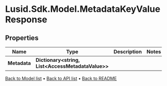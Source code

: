 # Lusid.Sdk.Model.MetadataKeyValueResponse

## Properties

Name | Type | Description | Notes
------------ | ------------- | ------------- | -------------
**Metadata** | **Dictionary&lt;string, List&lt;AccessMetadataValue&gt;&gt;** |  | 

[Back to Model list](../README.md#documentation-for-models) &#8226; [Back to API list](../README.md#documentation-for-api-endpoints) &#8226; [Back to README](../README.md)

